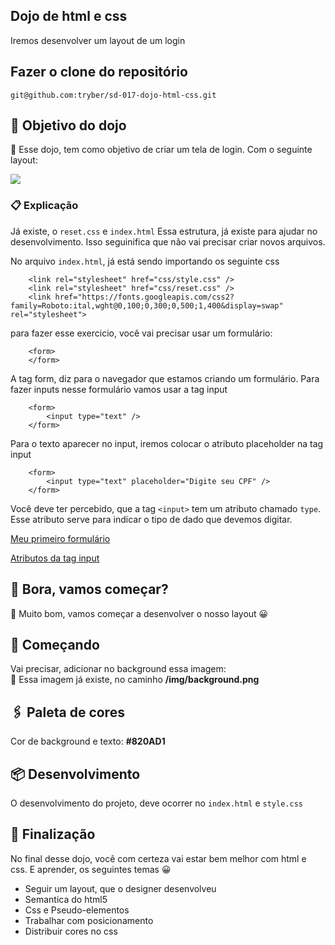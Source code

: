 ## Dojo de html e css
Iremos desenvolver um layout de um login

## Fazer o clone do repositório
```git@github.com:tryber/sd-017-dojo-html-css.git```

## 🎁 Objetivo do dojo
📌 Esse dojo, tem como objetivo de criar um tela de login. Com o seguinte layout:

<img src="https://github.com/tryber/sd-017-dojo-html-css/blob/main/img/layout-new.png" widt="750" />

### 📋 Explicação
Já existe, o ```reset.css``` e ``` index.html ```
Essa estrutura, já existe para ajudar no desenvolvimento. Isso seguinifica que não vai precisar criar novos arquivos.

No arquivo ``` index.html ```, já está sendo importando os seguinte css
```     
    <link rel="stylesheet" href="css/style.css" />
    <link rel="stylesheet" href="css/reset.css" />
    <link href="https://fonts.googleapis.com/css2?family=Roboto:ital,wght@0,100;0,300;0,500;1,400&display=swap" rel="stylesheet">
```

para fazer esse exercicio, você vai precisar usar um formulário:
``` 
    <form>
    </form>
```

A tag form, diz para o navegador que estamos criando um formulário. Para fazer inputs nesse formulário vamos usar a tag input
``` 
    <form>
        <input type="text" />
    </form>
```   

Para o texto aparecer no input, iremos colocar o atributo placeholder na tag input
``` 
    <form>
        <input type="text" placeholder="Digite seu CPF" />
    </form>
``` 

Você deve ter percebido, que a tag ```<input>``` tem um atributo chamado ```type```. Esse atributo serve para indicar o tipo de dado que devemos digitar.

<a href="https://developer.mozilla.org/pt-BR/docs/Learn/Forms/Your_first_form" target="_blank"> Meu primeiro formulário </a>

<a href="https://developer.mozilla.org/pt-BR/docs/Web/HTML/Element/input" target="_blank"> Atributos da tag input </a>

## 🚀 Bora, vamos começar?
🔩 Muito bom, vamos começar a desenvolver o nosso layout 😀

## 🥇 Começando
Vai precisar, adicionar no background essa imagem:<br />
🔧 Essa imagem já existe, no caminho <strong>/img/background.png</strong>

## 🖇️ Paleta de cores
Cor de background e texto: <strong>#820AD1</strong>

## 📦 Desenvolvimento
O desenvolvimento do projeto, deve ocorrer no ``` index.html ``` e ``` style.css ```

## 🐾 Finalização

No final desse dojo, você com certeza vai estar bem melhor com html e css.
E aprender, os seguintes temas 😀

* Seguir um layout, que o designer desenvolveu
* Semantica do html5
* Css e Pseudo-elementos
* Trabalhar com posicionamento
* Distribuir cores no css
